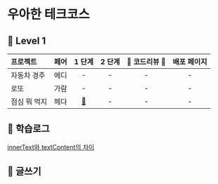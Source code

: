# 우아한 테크코스

## 💙 Level 1
|   프로젝트    |  페어  |  1 단계   |  2 단계    |   🌟  코드리뷰 🌟   |    배포 페이지    |
  | :---------- | :------: | :------: | :-----: | :--------------: | :-------: |
  | 자동차 경주 | 에디 |  - | - | - | - |
  | 로또 | 가람 |  - | - | - |  - |
  | 점심 뭐 먹지 | 헤다 |  [🍛](https://github.com/woowacourse/javascript-lunch/pull/13) | - | - |  - |

## 📖 학습로그

[innerText와 textContent의 차이](https://github.com/hae-on/woowacourse/blob/master/%ED%95%99%EC%8A%B5%EB%A1%9C%EA%B7%B8/%EB%A1%9C%EB%98%90%20%ED%95%99%EC%8A%B5%EB%A1%9C%EA%B7%B8.md)

## 📝 글쓰기 
